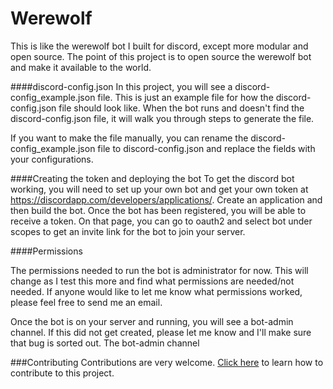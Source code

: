 # Werewolf
This is like the werewolf bot I built for discord, except more modular and open source. 
The point of this project is to open source the werewolf bot and make it available to the world.

####discord-config.json
In this project, you will see a discord-config_example.json file. This is just an example file for how the discord-config.json file should look like.
When the bot runs and doesn't find the discord-config.json file, it will walk you through steps to generate the file.

If you want to make the file manually, you can rename the discord-config_example.json file to discord-config.json and replace the fields with your configurations. 


####Creating the token and deploying the bot
To get the discord bot working, you will need to set up your own bot and get your own token at https://discordapp.com/developers/applications/. Create an application and then build the bot. 
Once the bot has been registered, you will be able to receive a token. On that page, you can go to oauth2 and select bot under scopes to get an invite link for the bot to join your server.

####Permissions

The permissions needed to run the bot is administrator for now. This will change as I test this more and find what permissions are needed/not needed. 
If anyone would like to let me know what permissions worked, please feel free to send me an email.

Once the bot is on your server and running, you will see a bot-admin channel. If this did not get created, please let me know and I'll make sure that bug is sorted out.
The bot-admin channel

###Contributing
Contributions are very welcome. 
[Click here](CONTRIBUTE.md) to learn how to contribute to this project.
